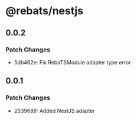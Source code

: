 # @rebats/nestjs

## 0.0.2

### Patch Changes

- 5db462e: Fix RebaTSModule adapter type error

## 0.0.1

### Patch Changes

- 2539688: Added NestJS adapter
